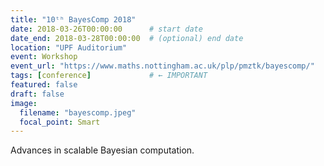 ```yaml
---
title: "10ᵗʰ BayesComp 2018"
date: 2018-03-26T00:00:00      # start date
date_end: 2018-03-28T00:00:00  # (optional) end date
location: "UPF Auditorium"
event: Workshop
event_url: "https://www.maths.nottingham.ac.uk/plp/pmztk/bayescomp/"
tags: [conference]             # ← IMPORTANT
featured: false
draft: false
image:
  filename: "bayescomp.jpeg"   
  focal_point: Smart
---
```

Advances in scalable Bayesian computation.